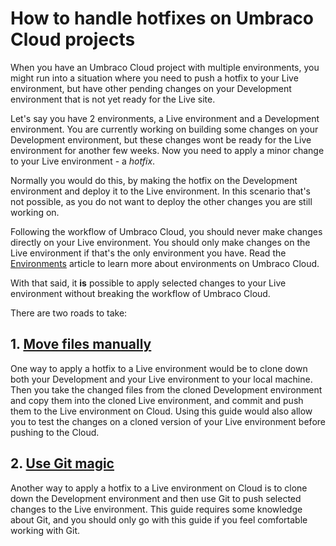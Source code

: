 # How to handle hotfixes on Umbraco Cloud projects

When you have an Umbraco Cloud project with multiple environments, you might run into a situation where you need to push a hotfix to your Live environment, but have other pending changes on your Development environment that is not yet ready for the Live site.

Let's say you have 2 environments, a Live environment and a Development environment. You are currently working on building some changes on your Development environment, but these changes wont be ready for the Live environment for another few weeks. Now you need to apply a minor change to your Live environment - a *hotfix*. 

Normally you would do this, by making the hotfix on the Development environment and deploy it to the Live environment. In this scenario that's not possible, as you do not want to deploy the other changes you are still working on.

Following the workflow of Umbraco Cloud, you should never make changes directly on your Live environment. You should only make changes on the Live environment if that's the only environment you have. Read the [Environments](../../Getting-Started/Environments) article to learn more about environments on Umbraco Cloud.

With that said, it **is** possible to apply selected changes to your Live environment without breaking the workflow of Umbraco Cloud. 

There are two roads to take:

## 1. [Move files manually](Move-files-manually/)

One way to apply a hotfix to a Live environment would be to clone down both your Development and your Live environment to your local machine. Then you take the changed files from the cloned Development environment and copy them into the cloned Live environment, and commit and push them to the Live environment on Cloud. Using this guide would also allow you to test the changes on a cloned version of your Live environment before pushing to the Cloud.

## 2. [Use Git magic](Using-Git/)

Another way to apply a hotfix to a Live environment on Cloud is to clone down the Development environment and then use Git to push selected changes to the Live environment. This guide requires some knowledge about Git, and you should only go with this guide if you feel comfortable working with Git.

